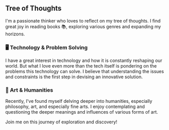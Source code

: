 ## Tree of Thoughts

I'm a passionate thinker who loves to reflect on my tree of thoughts. I find great joy in reading books 📚, exploring various genres and expanding my horizons.

### 🖥️ Technology & Problem Solving

I have a great interest in technology and how it is constantly reshaping our world. But what I love even more than the tech itself is pondering on the problems this technology can solve. I believe that understanding the issues and constraints is the first step in devising an innovative solution.

### 🎨 Art & Humanities

Recently, I've found myself delving deeper into humanities, especially philosophy, art, and especially fine arts. I enjoy contemplating and questioning the deeper meanings and influences of various forms of art.

Join me on this journey of exploration and discovery!
